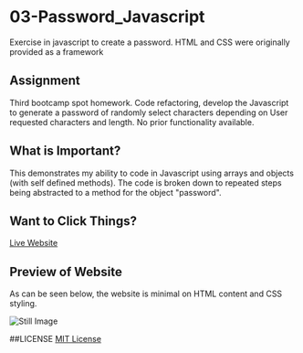 
# 03-Password_Javascript
Exercise in javascript to create a password. HTML and CSS were originally provided as a framework


## Assignment
Third bootcamp spot homework. Code refactoring, develop the Javascript to generate a password of randomly select characters depending on User requested characters and length.  No prior functionality available.

## What is Important?
This demonstrates my ability to code in Javascript using arrays and objects (with self defined methods). The code is broken down to repeated steps being abstracted to a method for the object "password".

## Want to Click Things?
[Live Website](https://adam-niggebrugge.github.io/03-Password_Javascript/)

## Preview of Website

As can be seen below, the website is minimal on HTML content and CSS styling.

![Still Image](https://github.com/adam-niggebrugge/03-Password_Javascript/blob/main/assets/images/StillOfPasswordGeneration.jpg)

##LICENSE
[MIT License](https://github.com/adam-niggebrugge/03-Password_Javascript/blob/main/LICENSE)
 
